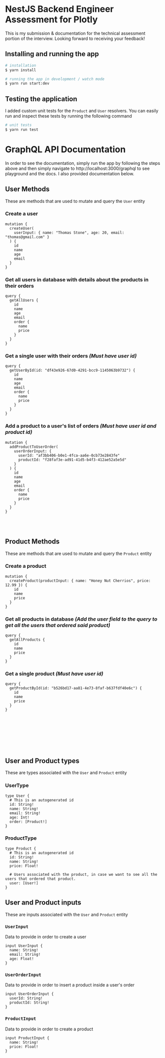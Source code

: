 # NestJS Backend Engineer Assessment for Plotly

This is my submission & documentation for the technical assessment portion of the interview. Looking forward to receiving your feedback!

## Installing and running the app

```bash
# installation
$ yarn install

# running the app in development / watch mode
$ yarn run start:dev
```

## Testing the application

I added custom unit tests for the `Product` and `User` resolvers. You can easily run and inspect these tests by running the following command

```bash
# unit tests
$ yarn run test
```

# GraphQL API Documentation

In order to see the documentation, simply run the app by following the steps above and then simply navigate to http://localhost:3000/graphql to see playground and the docs. I also provided documentation below.

## User Methods

These are methods that are used to mutate and query the `User` entity

### Create a user

```gql
mutation {
  createUser(
    userInput: { name: "Thomas Stone", age: 20, email: "thomas@gmail.com" }
  ) {
    id
    name
    age
    email
  }
}
```

### Get all users in database with details about the products in their orders

```gql
query {
  getAllUsers {
    id
    name
    age
    email
    order {
      name
      price
    }
  }
}
```

### Get a single user with their orders _(Must have user id)_

```gql
query {
  getUserById(id: "df43e926-67d0-4291-bcc9-1145063b9732") {
    id
    name
    age
    email
    order {
      name
      price
    }
  }
}
```

### Add a product to a user's list of orders _(Must have user id and product id)_

```gql
mutation {
  addProductToUserOrder(
    userOrderInput: {
      userId: "af3bb406-b0e1-4fca-aa6e-0cb73e2843fe"
      productId: "f28faf3e-ad91-41d5-b4f3-412ae52a5e5d"
    }
  ) {
    id
    name
    age
    email
    order {
      name
      price
    }
  }
}
```

<br/>
<br/>

## Product Methods

These are methods that are used to mutate and query the `Product` entity

### Create a product

```gql
mutation {
  createProduct(productInput: { name: "Honey Nut Cherrios", price: 12.99 }) {
    id
    name
    price
  }
}
```

### Get all products in database _(Add the user field to the query to get all the users that ordered said product)_

```gql
query {
  getAllProducts {
    id
    name
    price
  }
}
```

### Get a single product _(Must have user id)_

```gql
query {
  getProductById(id: "b526bd17-aa81-4e73-8faf-b637fdf40e6c") {
    id
    name
    price
  }
}
```

<br/>
<br/>
<br/>
<br/>
<br/>
<br/>

## User and Product types

These are types associated with the `User` and `Product` entity

### UserType

```gql
type User {
  # This is an autogenerated id
  id: String!
  name: String!
  email: String!
  age: Int!
  order: [Product!]
}
```

### ProductType

```gql
type Product {
  # This is an autogenerated id
  id: String!
  name: String!
  price: Float!

  # Users associated with the product, in case we want to see all the users that ordered that product.
  user: [User!]
}
```

## User and Product inputs

These are inputs associated with the `User` and `Product` entity

### `UserInput`

Data to provide in order to create a user

```gql
input UserInput {
  name: String!
  email: String!
  age: Float!
}
```

### `UserOrderInput`

Data to provide in order to insert a product inside a user's order

```gql
input UserOrderInput {
  userId: String!
  productId: String!
}
```

### `ProductInput`

Data to provide in order to create a product

```gql
input ProductInput {
  name: String!
  price: Float!
}
```
